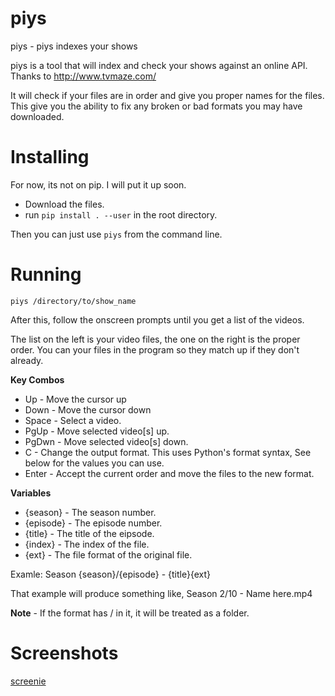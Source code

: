 # piys
piys - piys indexes your shows

piys is a tool that will index and check your shows against an online API. Thanks to http://www.tvmaze.com/

It will check if your files are in order and give you proper names for the files. This give you the ability to fix any broken or bad formats you may have downloaded.


# Installing
For now, its not on pip. I will put it up soon.

- Download the files.
- run `pip install . --user` in the root directory.

Then you can just use `piys` from the command line.

# Running

`piys /directory/to/show_name`

After this, follow the onscreen prompts until you get a list of the videos.

The list on the left is your video files, the one on the right is the proper order. You can your files in the program so they match up if they don't already.

**Key Combos**

- Up - Move the cursor up
- Down - Move the cursor down
- Space - Select a video.
- PgUp - Move selected video[s] up.
- PgDwn - Move selected video[s] down.
- C - Change the output format. This uses Python's format syntax, See below for the values you can use.
- Enter - Accept the current order and move the files to the new format.


**Variables**

- {season} - The season number.
- {episode} - The episode number.
- {title} - The title of the eipsode.
- {index} - The index of the file.
- {ext} - The file format of the original file.

Examle: Season {season}/{episode} - {title}{ext}

That example will produce something like,  Season 2/10 - Name here.mp4

**Note** - If the format has / in it, it will be treated as a folder.


# Screenshots

[screenie](screenshots/1.png)
